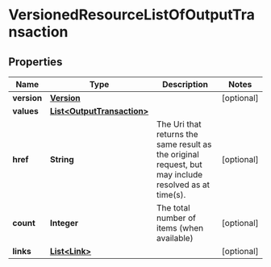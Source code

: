 
# VersionedResourceListOfOutputTransaction

## Properties
Name | Type | Description | Notes
------------ | ------------- | ------------- | -------------
**version** | [**Version**](Version.md) |  |  [optional]
**values** | [**List&lt;OutputTransaction&gt;**](OutputTransaction.md) |  | 
**href** | **String** | The Uri that returns the same result as the original request,  but may include resolved as at time(s). |  [optional]
**count** | **Integer** | The total number of items (when available) |  [optional]
**links** | [**List&lt;Link&gt;**](Link.md) |  |  [optional]



